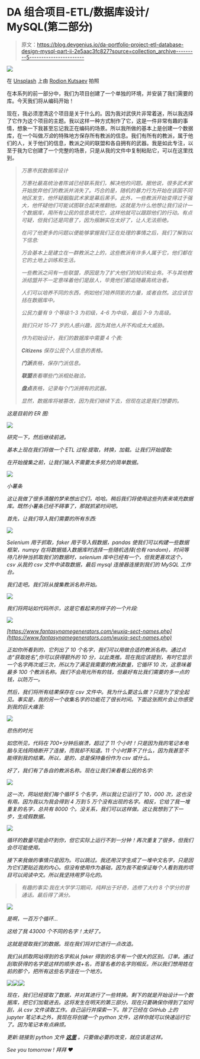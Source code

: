 # DA 组合项目-ETL/数据库设计/ MySQL(第二部分)

> 原文：<https://blog.devgenius.io/da-portfolio-project-etl-database-design-mysql-part-ii-2e5aac3fc827?source=collection_archive---------5----------------------->

![](img/f1a698e395f9884a6457017aab9361c1.png)

在 [Unsplash](https://unsplash.com?utm_source=medium&utm_medium=referral) 上由 [Rodion Kutsaev](https://unsplash.com/@frostroomhead?utm_source=medium&utm_medium=referral) 拍照

在本系列的前一部分中，我们为项目创建了一个单独的环境，并安装了我们需要的库。今天我们将从编码开始！

现在，我必须澄清这个项目是关于什么的。因为我对武侠片非常着迷，所以我选择了它作为这个项目的主题。我以这样一种方式制作了它，这是一件非常有趣的事情，想象一下我甚至忘记我正在编码的场景。所以我所做的基本上是创建一个数据库，在一个叫做*万会*的特殊地方保存所有教派的信息。我们有所有的教派，属于他们的人，关于他们的信息，教派之间的联盟和各自拥有的武器。我是如此专注，以至于我为它创建了一个完整的场景，只是从我的文件中复制粘贴它，可以在这里找到[](https://github.com/Armonia1999/Database-design-ETL-MySQL/blob/main/wanhui_ETL.ipynb)*。*

> *万惠市民数据库设计*
> 
> *万惠社最高统治者陈诚已经联系我们，解决他的问题。据他说，很多武术家开始放弃他们的教派并消失了。巧合的是，随机的暴力行为开始在该国不同地区发生，他怀疑胭脂武术家是幕后黑手。此外，一些教派开始变得过于强大，他怀疑他们可能试图联合起来推翻他。这就是为什么他想让我们设计一个数据库，用所有公民的信息填充它，这样他就可以跟踪他们的行动。有点可疑，但我们还是同意了，因为报酬实在太好了，让人无法拒绝。*
> 
> *在问了他更多的问题以便能够掌握我们正在处理的事情之后，我们了解到以下信息:*
> 
> *万会基本上是建立在一群教派之上的，这些教派有许多人属于它，他们都在它的土地上训练和生活。*
> 
> *一些教派之间有一些联盟，原因是为了扩大他们的知识和业务。不与其他教派结盟并不一定意味着他们是敌人，毕竟他们都追随最高统治者。*
> 
> *人们可以培养不同的东西，例如他们培养阴影的力量，或者自然。这应该包括在数据库中。*
> 
> *公民力量有 9 个等级:1-3 为初级，4-6 为中级，最后 7-9 为高级。*
> 
> *我们只对 15-77 岁的人感兴趣，因为其他人并不构成太大威胁。*
> 
> *作为初始设计，我们的数据库中需要 4 个表:*
> 
> ***Citizens** 保存公民个人信息的表格。*
> 
> ***门派**表格，保存门派信息。*
> 
> ***联盟**表看哪些门派相处融洽。*
> 
> ***盘点**表格，记录每个门派拥有的武器。*
> 
> *显然，数据库将被篡改，因为我们继续下去，但现在这是我们想要的。*

*这是目前的 ER 图:*

*![](img/0504cbab082e13e65496e4bcc3888efd.png)*

*研究一下，然后继续前进。*

*基本上现在我们将做一个 ETL 过程:提取，转换，加载。让我们开始提取:*

*在开始搜集之前，让我们输入不需要太多努力的简单数据。*

*![](img/e11b5694383d7f28b496f440cc72c401.png)*

*小薯条*

*这让我做了很多清醒的梦来想出它们，哈哈。稍后我们将使用这些列表来填充数据库。既然小薯条已经不碍事了，那就抓紧时间吧。*

*首先，让我们导入我们需要的所有东西:*

*![](img/42adb42cf791f74f76b85158c49ccac2.png)*

*Selenium 用于抓取，faker 用于导入假数据，pandas 使我们可以构建一些数据框架，numpy 在将数据插入数据库时选择一些随机选择(也有 random)，时间等待几秒钟当抓取我们的数据时，selenium 库中已经有一个，但我更喜欢这个，csv 从我的 csv 文件中读取数据，最后 mysql 连接器连接到我们的 MySQL 工作台。*

*我们走吧。我们将从搜集教派名称开始。*

*![](img/f079c347b402960bd56547b286eb7db8.png)*

*我们将网站如代码所示，这是它看起来的样子的一个片段:*

*![](img/dbcb6ba1d7c0f820577e21b41644d0a6.png)*

*[https://www.fantasynamegenerators.com/wuxia-sect-names.php](https://www.fantasynamegenerators.com/wuxia-sect-names.php)*

*正如你所看到的，它列出了 10 个名字，我们可以用做合适的教派名称。通过点击“获取姓名”,你可以获得额外的 10 分，以此类推。现在我应该提到，有时它显示一个名字两次或三次，所以为了满足我需要的教派数量，它循环 10 次，这意味着最多 100 个教派名称。我们不会用光所有的钱，但最好有比我们需要的多一点的钱，以防万一。*

*然后，我们将所有结果保存在 csv 文件中。我为什么要这么做？只是为了安全起见。事实是，我的另一个收集名字的功能花了很长时间。下面这张照片会让你感受到我的巨大痛苦:*

*![](img/78b7c4076a5f160c0c5b6b631a6ec71d.png)*

*悲伤的时光*

*如您所见，代码在 700+分钟后崩溃，超过了 11 个小时！只是因为我的笔记本电脑与无线网络断开了连接，而我却不知道。11 个小时算不了什么，因为我甚至不能得到我的结果。所以，是的，总是保持备份作为 csv 或什么。*

*好了，我们有了各自的教派名称。现在让我们来看看公民的名字:*

*![](img/1ad1e3133dc12818c6e6b9cf97de93db.png)*

*这一次，网站给我们每个循环 5 个名字，所以我让它运行了 10，000 次，这也没有用。因为我以为我会得到 4 万到 5 万个没有出现的名字。相反，它给了我一堆重复的名字，总共有 8000 个。没关系，我们可以这样做。这让我想到了下一步，生成假数据。*

*![](img/e1096fdec2e53fd9c2e53290ae1b806f.png)*

*循环的数量可能会吓到你，但它实际上运行不到一分钟！再次重复了很多，但我们会尽可能使用。*

*接下来我做的事情只是因为。可以跳过。我还用汉字生成了一堆中文名字，只是因为它们更贴近我的内心。但没有使用作为基础，因为我不能保证每个人看到我的项目可以阅读中文。所以我坚持用罗马化的。*

> *有趣的事实:我在大学学习期间，纯粹出于好奇，选修了大约 8 个学分的普通话。最后得了满分。*

*![](img/7135bc99541de42cea297a883a32e03f.png)*

*是啊，一百万个循环…*

*这给了我 43000 个不同的名字！太好了。*

*这就是提取我们的数据。现在我们将对它进行一点改造。*

*我们从抓取网站得到的名字和从 faker 得到的名字有一个很大的区别。订单。通过刮取获得的名字是这样的顺序:姓+名，而冒名者的名字则相反。所以我们想用姓在前的那个，把所有这些名字连在一个地方。*

*![](img/c508b23d9280d80d950cc0b33c867b0a.png)**![](img/d04e8a68859ba285c8da3567a0fbaa6b.png)**![](img/cbe6352a8592c5ebac0e96567a79f8ae.png)*

*现在，我们已经提取了数据，并对其进行了一些转换。剩下的就是开始设计一个数据库，把它们加载进去。这将发生在明天的第三部分。现在只要确保你得到了如何刮，从 csv 文件读取工作。自己运行并探索一下。除了已经在 GitHub 上的 jupyter 笔记本之外，我现在将创建一个 python 文件，这样你就可以快速运行它了。因为笔记本有点麻烦。*

*更新:链接到 python 文件 [***这里***](https://github.com/Armonia1999/Database-design-ETL-MySQL/blob/main/ETL.PY) 。只要做必要的改变，就应该是这样。*

*See you tomorrow ! 拜拜 ♥*